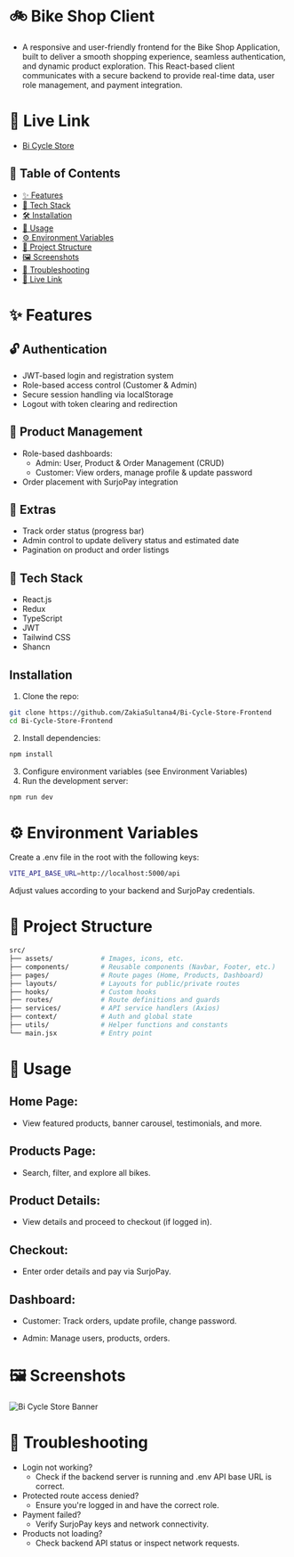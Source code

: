 
# 🚲 Bike Shop Client

- A responsive and user-friendly frontend for the Bike Shop Application, built to deliver a smooth shopping experience, seamless authentication, and dynamic product exploration. This React-based client communicates with a secure backend to provide real-time data, user role management, and payment integration.

# 🔗 Live Link
- [Bi Cycle Store](https://bycycle-client.vercel.app/)





## 📌 Table of Contents

- [✨ Features](#-features)
- [🧰 Tech Stack](#-tech-stack)
- [🛠️ Installation](#installation)
- [🚀 Usage](#-usage)
- [⚙️ Environment Variables](#️-environment-variables)
- [📁 Project Structure](#-project-structure)
- [🖼️ Screenshots](#️-screenshots)
- [🧩 Troubleshooting](#-troubleshooting)
- [🔗 Live Link](#-live-link)


# ✨ Features

## 🔓 Authentication
- JWT-based login and registration system 
- Role-based access control (Customer & Admin)
- Secure session handling via localStorage
- Logout with token clearing and redirection

## 🛒 Product Management
- Role-based dashboards:
    - Admin: User, Product & Order Management (CRUD)
    - Customer: View orders, manage profile & update password
- Order placement with SurjoPay integration

##  🔄 Extras
- Track order status (progress bar)
- Admin control to update delivery status and estimated date
- Pagination on product and order listings

##  🧰 Tech Stack
- React.js
- Redux
- TypeScript
- JWT
- Tailwind CSS
- Shancn

## Installation

 1. Clone the repo:

```bash
git clone https://github.com/ZakiaSultana4/Bi-Cycle-Store-Frontend
cd Bi-Cycle-Store-Frontend

```
2. Install dependencies:

```bash
npm install

```
3. Configure environment variables (see Environment Variables)
4. Run the development server:

```bash
npm run dev

```
    
# ⚙️ Environment Variables

 Create a .env file in the root with the following keys:
```bash
VITE_API_BASE_URL=http://localhost:5000/api

```
Adjust values according to your backend and SurjoPay credentials.

# 📁 Project Structure

```graphql
src/
├── assets/            # Images, icons, etc.
├── components/        # Reusable components (Navbar, Footer, etc.)
├── pages/             # Route pages (Home, Products, Dashboard)
├── layouts/           # Layouts for public/private routes
├── hooks/             # Custom hooks
├── routes/            # Route definitions and guards
├── services/          # API service handlers (Axios)
├── context/           # Auth and global state
├── utils/             # Helper functions and constants
└── main.jsx           # Entry point


```



# 🚀 Usage

## Home Page:
- View featured products, banner carousel, testimonials, and more.
## Products Page:
- Search, filter, and explore all bikes.
## Product Details:
- View details and proceed to checkout (if logged in).
## Checkout:
- Enter order details and pay via SurjoPay.
## Dashboard:
- Customer: Track orders, update profile, change password.

- Admin: Manage users, products, orders.


# 🖼️ Screenshots

![Bi Cycle Store Banner](https://jehrfbtl7l.ufs.sh/f/soyLwyt7O15DBeZpnA9oMe6yNsJtRdclHvzjI7QXqExnLbGw)


# 🧩 Troubleshooting
- Login not working?
  - Check if the backend server is running and .env API base URL is correct.
- Protected route access denied?
  - Ensure you're logged in and have the correct role.
- Payment failed?
  - Verify SurjoPay keys and network connectivity.
- Products not loading?
  - Check backend API status or inspect network requests.

